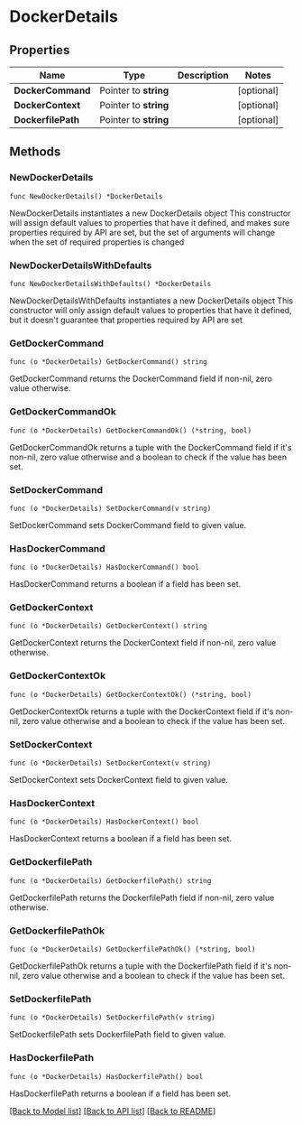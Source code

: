 # DockerDetails

## Properties

Name | Type | Description | Notes
------------ | ------------- | ------------- | -------------
**DockerCommand** | Pointer to **string** |  | [optional] 
**DockerContext** | Pointer to **string** |  | [optional] 
**DockerfilePath** | Pointer to **string** |  | [optional] 

## Methods

### NewDockerDetails

`func NewDockerDetails() *DockerDetails`

NewDockerDetails instantiates a new DockerDetails object
This constructor will assign default values to properties that have it defined,
and makes sure properties required by API are set, but the set of arguments
will change when the set of required properties is changed

### NewDockerDetailsWithDefaults

`func NewDockerDetailsWithDefaults() *DockerDetails`

NewDockerDetailsWithDefaults instantiates a new DockerDetails object
This constructor will only assign default values to properties that have it defined,
but it doesn't guarantee that properties required by API are set

### GetDockerCommand

`func (o *DockerDetails) GetDockerCommand() string`

GetDockerCommand returns the DockerCommand field if non-nil, zero value otherwise.

### GetDockerCommandOk

`func (o *DockerDetails) GetDockerCommandOk() (*string, bool)`

GetDockerCommandOk returns a tuple with the DockerCommand field if it's non-nil, zero value otherwise
and a boolean to check if the value has been set.

### SetDockerCommand

`func (o *DockerDetails) SetDockerCommand(v string)`

SetDockerCommand sets DockerCommand field to given value.

### HasDockerCommand

`func (o *DockerDetails) HasDockerCommand() bool`

HasDockerCommand returns a boolean if a field has been set.

### GetDockerContext

`func (o *DockerDetails) GetDockerContext() string`

GetDockerContext returns the DockerContext field if non-nil, zero value otherwise.

### GetDockerContextOk

`func (o *DockerDetails) GetDockerContextOk() (*string, bool)`

GetDockerContextOk returns a tuple with the DockerContext field if it's non-nil, zero value otherwise
and a boolean to check if the value has been set.

### SetDockerContext

`func (o *DockerDetails) SetDockerContext(v string)`

SetDockerContext sets DockerContext field to given value.

### HasDockerContext

`func (o *DockerDetails) HasDockerContext() bool`

HasDockerContext returns a boolean if a field has been set.

### GetDockerfilePath

`func (o *DockerDetails) GetDockerfilePath() string`

GetDockerfilePath returns the DockerfilePath field if non-nil, zero value otherwise.

### GetDockerfilePathOk

`func (o *DockerDetails) GetDockerfilePathOk() (*string, bool)`

GetDockerfilePathOk returns a tuple with the DockerfilePath field if it's non-nil, zero value otherwise
and a boolean to check if the value has been set.

### SetDockerfilePath

`func (o *DockerDetails) SetDockerfilePath(v string)`

SetDockerfilePath sets DockerfilePath field to given value.

### HasDockerfilePath

`func (o *DockerDetails) HasDockerfilePath() bool`

HasDockerfilePath returns a boolean if a field has been set.


[[Back to Model list]](../README.md#documentation-for-models) [[Back to API list]](../README.md#documentation-for-api-endpoints) [[Back to README]](../README.md)


